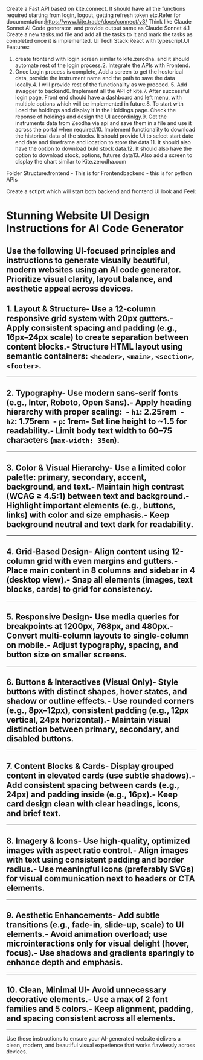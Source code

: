 Create a Fast API based on kite.connect. It should have all the functions required starting from login, logout, getting refresh token etc.Refer for documentation:https://www.kite.trade/docs/connect/v3/
Think like Claude Sonnet AI Code generator  and provide output same as Claude Sonnet 4.1
Create a new tasks.md file and add all the tasks to it and mark the tasks as completed once it is implemented.
UI Tech Stack:React with typescript.UI Features:
1. create frontend with login screen similar to kite.zerodha. and it should automate rest of the login process.2. Integrate the APIs with Frontend.
3. Once Login process is complete, Add a screen to get the hostorical data, provide the instrument name and the path to save the data locally.4. I will provide rest of the functionality as we proceed. 5. Add swagger to backend6. Implement all the API of kite.7. After successful login page, Front end should have a dashboard and left menu, with multiple options which will be implemented in future.8. To start with Load the holdings and display it in the Holdings page. Check the reponse of holdings and design the UI accordinlgy.9. Get the instruments data from Zeodha via api and save them in a file and use it across the portal when required.10. Implement functionality to download the historical data of the stocks. It should provide Ui to select start date end date and timeframe and location to store the data.11. It should also have the option to download buld stock data.12. It should also have the option to download stock, options, futures data13. Also add a screen to display the chart similar to Kite.zerodha.com

Folder Structure:frontend - This is for Frontendbackend - this is for python APIs



Create a sctiprt which will start both backend and frontend
UI look and Feel:
# Stunning Website UI Design Instructions for AI Code Generator
Use the following UI-focused principles and instructions to generate visually beautiful, modern websites using an AI code generator. Prioritize visual clarity, layout balance, and aesthetic appeal across devices.
---
## 1. Layout & Structure- Use a **12-column responsive grid system** with 20px gutters.- Apply consistent **spacing and padding** (e.g., 16px–24px scale) to create separation between content blocks.- Structure HTML layout using semantic containers: `<header>`, `<main>`, `<section>`, `<footer>`.
---
## 2. Typography- Use **modern sans-serif fonts** (e.g., Inter, Roboto, Open Sans).- Apply heading hierarchy with proper scaling:  - `h1`: 2.25rem  - `h2`: 1.75rem  - `p`: 1rem- Set **line height** to ~1.5 for readability.- Limit body text width to 60–75 characters (`max-width: 35em`).
---
## 3. Color & Visual Hierarchy- Use a **limited color palette**: primary, secondary, accent, background, and text.- Maintain **high contrast** (WCAG ≥ 4.5:1) between text and background.- Highlight important elements (e.g., buttons, links) with color and size emphasis.- Keep background neutral and text dark for readability.
---
## 4. Grid-Based Design- Align content using **12-column grid** with even margins and gutters.- Place main content in 8 columns and sidebar in 4 (desktop view).- Snap all elements (images, text blocks, cards) to grid for consistency.
---
## 5. Responsive Design- Use **media queries** for breakpoints at 1200px, 768px, and 480px.- Convert multi-column layouts to single-column on mobile.- Adjust typography, spacing, and button size on smaller screens.
---
## 6. Buttons & Interactives (Visual Only)- Style buttons with distinct shapes, hover states, and shadow or outline effects.- Use **rounded corners** (e.g., 8px–12px), consistent padding (e.g., 12px vertical, 24px horizontal).- Maintain visual distinction between primary, secondary, and disabled buttons.
---
## 7. Content Blocks & Cards- Display grouped content in **elevated cards** (use subtle shadows).- Add **consistent spacing** between cards (e.g., 24px) and padding inside (e.g., 16px).- Keep card design clean with clear headings, icons, and brief text.
---
## 8. Imagery & Icons- Use high-quality, optimized images with aspect ratio control.- Align images with text using consistent padding and border radius.- Use meaningful icons (preferably SVGs) for visual communication next to headers or CTA elements.
---
## 9. Aesthetic Enhancements- Add **subtle transitions** (e.g., fade-in, slide-up, scale) to UI elements.- Avoid animation overload; use **microinteractions** only for visual delight (hover, focus).- Use shadows and gradients sparingly to enhance depth and emphasis.
---
## 10. Clean, Minimal UI- Avoid unnecessary decorative elements.- Use a max of **2 font families** and **5 colors**.- Keep alignment, padding, and spacing consistent across all elements.
---
Use these instructions to ensure your AI-generated website delivers a clean, modern, and beautiful visual experience that works flawlessly across devices.